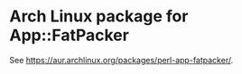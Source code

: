 # Arch Linux package for App::FatPacker

See https://aur.archlinux.org/packages/perl-app-fatpacker/.
